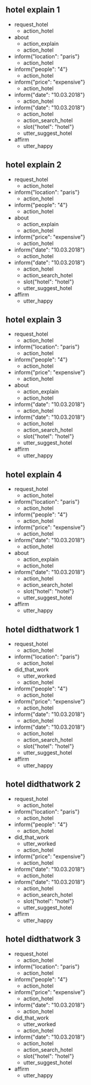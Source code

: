 ## hotel explain 1
* request_hotel
    - action_hotel
* about
    - action_explain
    - action_hotel
* inform{"location": "paris"}
    - action_hotel
* inform{"people": "4"}
    - action_hotel
* inform{"price": "expensive"}
    - action_hotel
* inform{"date": "10.03.2018"}
    - action_hotel
* inform{"date": "10.03.2018"}
    - action_hotel
    - action_search_hotel
    - slot{"hotel": "hotel"}
    - utter_suggest_hotel
* affirm
    - utter_happy

## hotel explain 2
* request_hotel
    - action_hotel
* inform{"location": "paris"}
    - action_hotel
* inform{"people": "4"}
    - action_hotel
* about
    - action_explain
    - action_hotel
* inform{"price": "expensive"}
    - action_hotel
* inform{"date": "10.03.2018"}
    - action_hotel
* inform{"date": "10.03.2018"}
    - action_hotel
    - action_search_hotel
    - slot{"hotel": "hotel"}
    - utter_suggest_hotel
* affirm
    - utter_happy

## hotel explain 3
* request_hotel
    - action_hotel
* inform{"location": "paris"}
    - action_hotel
* inform{"people": "4"}
    - action_hotel
* inform{"price": "expensive"}
    - action_hotel
* about
    - action_explain
    - action_hotel
* inform{"date": "10.03.2018"}
    - action_hotel
* inform{"date": "10.03.2018"}
    - action_hotel
    - action_search_hotel
    - slot{"hotel": "hotel"}
    - utter_suggest_hotel
* affirm
    - utter_happy

## hotel explain 4
* request_hotel
    - action_hotel
* inform{"location": "paris"}
    - action_hotel
* inform{"people": "4"}
    - action_hotel
* inform{"price": "expensive"}
    - action_hotel
* inform{"date": "10.03.2018"}
    - action_hotel
* about
    - action_explain
    - action_hotel
* inform{"date": "10.03.2018"}
    - action_hotel
    - action_search_hotel
    - slot{"hotel": "hotel"}
    - utter_suggest_hotel
* affirm
    - utter_happy

## hotel didthatwork 1
* request_hotel
    - action_hotel
* inform{"location": "paris"}
    - action_hotel
* did_that_work
    - utter_worked
    - action_hotel
* inform{"people": "4"}
    - action_hotel
* inform{"price": "expensive"}
    - action_hotel
* inform{"date": "10.03.2018"}
    - action_hotel
* inform{"date": "10.03.2018"}
    - action_hotel
    - action_search_hotel
    - slot{"hotel": "hotel"}
    - utter_suggest_hotel
* affirm
    - utter_happy

## hotel didthatwork 2
* request_hotel
    - action_hotel
* inform{"location": "paris"}
    - action_hotel
* inform{"people": "4"}
    - action_hotel
* did_that_work
    - utter_worked
    - action_hotel
* inform{"price": "expensive"}
    - action_hotel
* inform{"date": "10.03.2018"}
    - action_hotel
* inform{"date": "10.03.2018"}
    - action_hotel
    - action_search_hotel
    - slot{"hotel": "hotel"}
    - utter_suggest_hotel
* affirm
    - utter_happy

## hotel didthatwork 3
* request_hotel
    - action_hotel
* inform{"location": "paris"}
    - action_hotel
* inform{"people": "4"}
    - action_hotel
* inform{"price": "expensive"}
    - action_hotel
* inform{"date": "10.03.2018"}
    - action_hotel
* did_that_work
    - utter_worked
    - action_hotel
* inform{"date": "10.03.2018"}
    - action_hotel
    - action_search_hotel
    - slot{"hotel": "hotel"}
    - utter_suggest_hotel
* affirm
    - utter_happy
